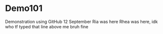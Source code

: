 # Demo101
Demonstration using GitHub
12 September
Ria was here 
Rhea was here, idk who tf typed that line above me
bruh
fine

